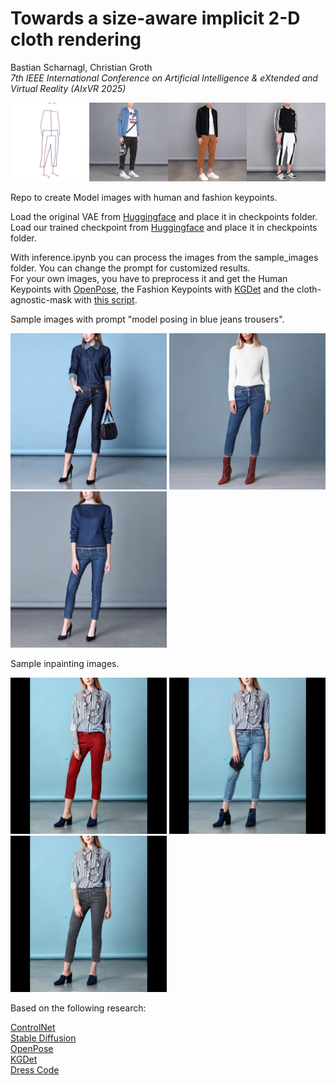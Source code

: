 # Towards a size-aware implicit 2-D cloth rendering

Bastian Scharnagl, Christian Groth\
*7th IEEE International Conference on Artificial Intelligence & eXtended and Virtual Reality (AIxVR 2025)*

![3799_header.jpg](https://github.com/BastianScharnagl/size-aware-tryon/blob/main/assets/3799_header.jpg)

Repo to create Model images with human and fashion keypoints.

Load the original VAE from [Huggingface](https://huggingface.co/stabilityai/sd-vae-ft-mse-original/blob/main/vae-ft-mse-840000-ema-pruned.ckpt) and place it in checkpoints folder.\
Load our trained checkpoint from [Huggingface](https://huggingface.co/BastianScharnagl/size-aware-tryon) and place it in checkpoints folder.

With inference.ipynb you can process the images from the sample_images folder. You can change the prompt for customized results.\
For your own images, you have to preprocess it and get the Human Keypoints with [OpenPose](https://github.com/CMU-Perceptual-Computing-Lab/openpose), the Fashion Keypoints with [KGDet](https://github.com/ShenhanQian/KGDet) and the cloth-agnostic-mask with [this script](https://github.com/bastianscharnagl/size-aware-tryon/tools/get_agnostic_mask.py).

Sample images with prompt "model posing in blue jeans trousers".

<div>
<p float="left">
  <img src="https://github.com/BastianScharnagl/size-aware-tryon/blob/main/assets/013582_samples_cfg_scale_9.00_-30.jpg" width="250" />
  <img src="https://github.com/BastianScharnagl/size-aware-tryon/blob/main/assets/013582_samples_cfg_scale_9.00_0.0.jpg" width="250" />
  <img src="https://github.com/BastianScharnagl/size-aware-tryon/blob/main/assets/013582_samples_cfg_scale_9.00_30.jpg" width="250" />
</p>
</div>

Sample inpainting images.

<div>
<p float="left">
  <img src="https://github.com/BastianScharnagl/size-aware-tryon/blob/main/assets/013582_samples_inpainting_-30.jpg" width="250" />
  <img src="https://github.com/BastianScharnagl/size-aware-tryon/blob/main/assets/013582_samples_inpainting_0.0.jpg" width="250" />
  <img src="https://github.com/BastianScharnagl/size-aware-tryon/blob/main/assets/013582_samples_inpainting_30.jpg" width="250" />
</p>
</div>


Based on the following research:

[ControlNet](https://github.com/lllyasviel/ControlNet)\
[Stable Diffusion](https://github.com/Stability-AI/stablediffusion/tree/main)\
[OpenPose](https://github.com/CMU-Perceptual-Computing-Lab/openpose)\
[KGDet](https://github.com/ShenhanQian/KGDet)\
[Dress Code](https://github.com/aimagelab/dress-code)
